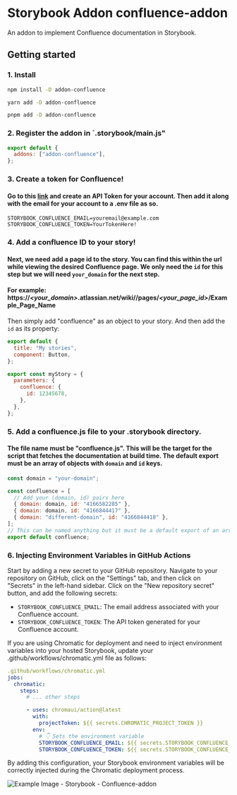 # Storybook Addon confluence-addon

An addon to implement Confluence documentation in Storybook.

## Getting started

### 1. Install

```sh
npm install -D addon-confluence

yarn add -D addon-confluence

pnpm add -D addon-confluence
```

### 2. Register the addon in `.storybook/main.js"

```js
export default {
  addons: ["addon-confluence"],
};
```

### 3. Create a token for Confluence!

#### Go to this [link](https://id.atlassian.com/manage-profile/security/api-tokens) and create an API Token for your account. Then add it along with the email for your account to a .env file as so.

```env
STORYBOOK_CONFLUENCE_EMAIL=youremail@example.com
STORYBOOK_CONFLUENCE_TOKEN=YourTokenHere!
```

### 4. Add a confluence ID to your story!

#### Next, we need add a page id to the story. You can find this within the url while viewing the desired Confluence page. We only need the `id` for this step but we will need `your_domain` for the next step.

#### For example: https://**_<your_domain>_**.atlassian.net/wiki//pages/**_<your_page_id>_**/Example_Page_Name

Then simply add "confluence" as an object to your story. And then add the `id` as its property:

```js
export default {
  title: "My stories",
  component: Button,
};

export const myStory = {
  parameters: {
    confluence: {
      id: 12345678,
    },
  },
};
```

### 5. Add a confluence.js file to your .storybook directory.

#### The file name must be "confluence.js". This will be the target for the script that fetches the documentation at build time. The default export must be an array of objects with `domain` and `id` keys.

```js
const domain = "your-domain";

const confluence = [
  // Add your (domain, id) pairs here
  { domain: domain, id: "4166582285" },
  { domain: domain, id: "4166844417" },
  { domain: "different-domain", id: "4166844418" },
];
// This can be named anything but it must be a default export of an array of objects with `domain` and `id` keys.
export default confluence;
```

### 6. Injecting Environment Variables in GitHub Actions

Start by adding a new secret to your GitHub repository. Navigate to your repository on GitHub, click on the "Settings" tab, and then click on "Secrets" in the left-hand sidebar. Click on the "New repository secret" button, and add the following secrets:

- `STORYBOOK_CONFLUENCE_EMAIL`: The email address associated with your Confluence account.
- `STORYBOOK_CONFLUENCE_TOKEN`: The API token generated for your Confluence account.

If you are using Chromatic for deployment and need to inject environment variables into your hosted Storybook, update your .github/workflows/chromatic.yml file as follows:

```yml
.github/workflows/chromatic.yml
jobs:
  chromatic:
    steps:
      # ... other steps

      - uses: chromaui/action@latest
        with:
          projectToken: ${{ secrets.CHROMATIC_PROJECT_TOKEN }}
        env:
          # 👇 Sets the environment variable
          STORYBOOK_CONFLUENCE_EMAIL: ${{ secrets.STORYBOOK_CONFLUENCE_EMAIL }}
          STORYBOOK_CONFLUENCE_TOKEN: ${{ secrets.STORYBOOK_CONFLUENCE_TOKEN }}
```

By adding this configuration, your Storybook environment variables will be correctly injected during the Chromatic deployment process.

![Example Image - Storybook - Confluence-addon](https://github.com/user-attachments/assets/b261b398-4eee-4b1b-8cb9-6713109fe116)

